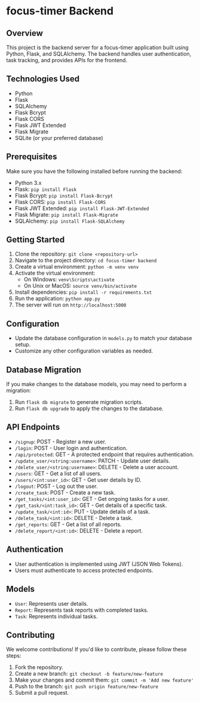 # focus-timer Backend

## Overview
This project is the backend server for a  focus-timer application built using Python, Flask, and SQLAlchemy. The backend handles user authentication, task tracking, and provides APIs for the frontend.



## Technologies Used
- Python
- Flask
- SQLAlchemy
- Flask Bcrypt
- Flask CORS
- Flask JWT Extended
- Flask Migrate
- SQLite (or your preferred database)

## Prerequisites
Make sure you have the following installed before running the backend:
- Python 3.x
- Flask: `pip install Flask`
- Flask Bcrypt: `pip install Flask-Bcrypt`
- Flask CORS: `pip install Flask-CORS`
- Flask JWT Extended: `pip install Flask-JWT-Extended`
- Flask Migrate: `pip install Flask-Migrate`
- SQLAlchemy: `pip install Flask-SQLAlchemy`

## Getting Started
1. Clone the repository: `git clone <repository-url>`
2. Navigate to the project directory: `cd focus-timer backend`
3. Create a virtual environment: `python -m venv venv`
4. Activate the virtual environment:
   - On Windows: `venv\Scripts\activate`
   - On Unix or MacOS: `source venv/bin/activate`
5. Install dependencies: `pip install -r requirements.txt`
6. Run the application: `python app.py`
7. The server will run on `http://localhost:5000`

## Configuration
- Update the database configuration in `models.py` to match your database setup.
- Customize any other configuration variables as needed.

## Database Migration
If you make changes to the database models, you may need to perform a migration:
1. Run `flask db migrate` to generate migration scripts.
2. Run `flask db upgrade` to apply the changes to the database.

## API Endpoints
- `/signup`: POST - Register a new user.
- `/login`: POST - User login and authentication.
- `/api/protected`: GET - A protected endpoint that requires authentication.
- `/update_user/<string:username>`: PATCH - Update user details.
- `/delete_user/<string:username>`: DELETE - Delete a user account.
- `/users`: GET - Get a list of all users.
- `/users/<int:user_id>`: GET - Get user details by ID.
- `/logout`: POST - Log out the user.
- `/create_task`: POST - Create a new task.
- `/get_tasks/<int:user_id>`: GET - Get ongoing tasks for a user.
- `/get_task/<int:task_id>`: GET - Get details of a specific task.
- `/update_task/<int:id>`: PUT - Update details of a task.
- `/delete_task/<int:id>`: DELETE - Delete a task.
- `/get_reports`: GET - Get a list of all reports.
- `/delete_report/<int:id>`: DELETE - Delete a report.



## Authentication
- User authentication is implemented using JWT (JSON Web Tokens).
- Users must authenticate to access protected endpoints.

## Models
- `User`: Represents user details.
- `Report`: Represents task reports with completed tasks.
- `Task`: Represents individual tasks.

## Contributing
We welcome contributions! If you'd like to contribute, please follow these steps:
1. Fork the repository.
2. Create a new branch: `git checkout -b feature/new-feature`
3. Make your changes and commit them: `git commit -m 'Add new feature'`
4. Push to the branch: `git push origin feature/new-feature`
5. Submit a pull request.
